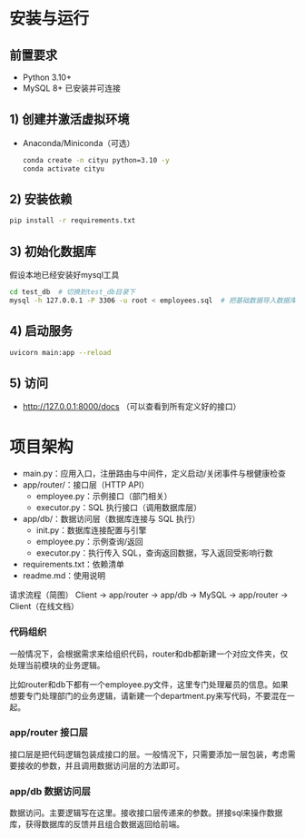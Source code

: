 
# 安装与运行

## 前置要求
- Python 3.10+
- MySQL 8+ 已安装并可连接

## 1) 创建并激活虚拟环境

- Anaconda/Miniconda（可选）
  ```bash
  conda create -n cityu python=3.10 -y
  conda activate cityu
  ```

## 2) 安装依赖
```bash
pip install -r requirements.txt
```

## 3) 初始化数据库

假设本地已经安装好mysql工具

```bash
cd test_db  # 切换到test_db目录下
mysql -h 127.0.0.1 -P 3306 -u root < employees.sql  # 把基础数据导入数据库。
```

## 4) 启动服务
```bash
uvicorn main:app --reload
```

## 5) 访问
- http://127.0.0.1:8000/docs （可以查看到所有定义好的接口）

# 项目架构
- main.py：应用入口，注册路由与中间件，定义启动/关闭事件与根健康检查
- app/router/：接口层（HTTP API）
  - employee.py：示例接口（部门相关）
  - executor.py：SQL 执行接口（调用数据库层）
- app/db/：数据访问层（数据库连接与 SQL 执行）
  - init.py：数据库连接配置与引擎
  - employee.py：示例查询/返回
  - executor.py：执行传入 SQL，查询返回数据，写入返回受影响行数
- requirements.txt：依赖清单
- readme.md：使用说明

请求流程（简图）
Client → app/router → app/db → MySQL → app/router → Client（在线文档）

### 代码组织

一般情况下，会根据需求来给组织代码，router和db都新建一个对应文件夹，仅处理当前模块的业务逻辑。

比如router和db下都有一个employee.py文件，这里专门处理雇员的信息。如果想要专门处理部门的业务逻辑，请新建一个department.py来写代码，不要混在一起。

### app/router 接口层

接口层是把代码逻辑包装成接口的层。一般情况下，只需要添加一层包装，考虑需要接收的参数，并且调用数据访问层的方法即可。

### app/db 数据访问层

数据访问。主要逻辑写在这里。接收接口层传递来的参数。拼接sql来操作数据库，获得数据库的反馈并且组合数据返回给前端。

